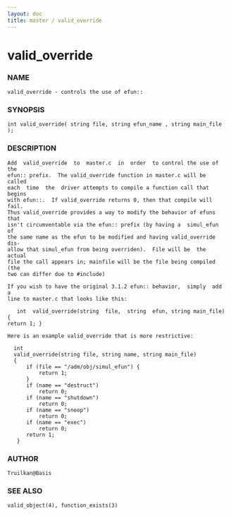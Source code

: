 ```yaml
---
layout: doc
title: master / valid_override
---
```

# valid_override

### NAME

    valid_override - controls the use of efun::

### SYNOPSIS

    int valid_override( string file, string efun_name , string main_file );

### DESCRIPTION

    Add  valid_override  to  master.c  in  order  to control the use of the
    efun:: prefix.  The valid_override function in master.c will be  called
    each  time  the  driver attempts to compile a function call that begins
    with efun::.  If valid_override returns 0, then that compile will fail.
    Thus valid_override provides a way to modify the behavior of efuns that
    isn't circumventable via the efun:: prefix (by having a  simul_efun  of
    the same name as the efun to be modified and having valid_override dis‐
    allow that simul_efun from being overriden).  File will be  the  actual
    file the call appears in; mainfile will be the file being compiled (the
    two can differ due to #include)

    If you wish to have the original 3.1.2 efun:: behavior,  simply  add  a
    line to master.c that looks like this:

       int  valid_override(string  file,  string  efun, string main_file) {
    return 1; }

    Here is an example valid_override that is more restrictive:

      int
      valid_override(string file, string name, string main_file)
      {
          if (file == "/adm/obj/simul_efun") {
              return 1;
          }
          if (name == "destruct")
              return 0;
          if (name == "shutdown")
              return 0;
          if (name == "snoop")
              return 0;
          if (name == "exec")
              return 0;
          return 1;
       }

### AUTHOR

    Truilkan@Basis

### SEE ALSO

    valid_object(4), function_exists(3)

